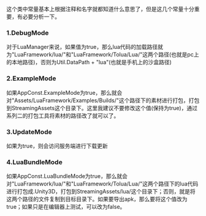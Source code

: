 这个类中常量基本上根据注释和名字就都知道什么意思了，但是这几个常量十分重要，有必要分析一下。

### 1.DebugMode
对于LuaManager来说，如果值为true，那么lua代码的加载路径就为"LuaFramework/lua/"和"LuaFramework/Tolua/Lua/"这两个路径(也就是pc上的本地路径)，否则为Util.DataPath + "lua"(也就是手机上的沙盒路径)

### 2.ExampleMode
如果AppConst.ExampleMode为true，那么就会对"Assets/LuaFramework/Examples/Builds/"这个路径下的素材进行打包，打包到StreamingAssets这个目录下。这里我建议不要修改这个值(保持为true)，通过系列二的打包工具将素材的路径改了就可以了。

### 3.UpdateMode
如果为true，则会访问服务端进行下载更新

### 4.LuaBundleMode
如果AppConst.LuaBundleMode为true，那么就会对"LuaFramework/lua/"和"LuaFramework/Tolua/Lua/"这两个路径下的lua代码进行打包成.Unity3D，打包到StreamingAssets/lua/这个目录下；否则，就是将这两个路径的文件复制到目标目录下。如果要导出apk，那么要将这个值改为true；如果只是在编辑器上测试，可以改为false。